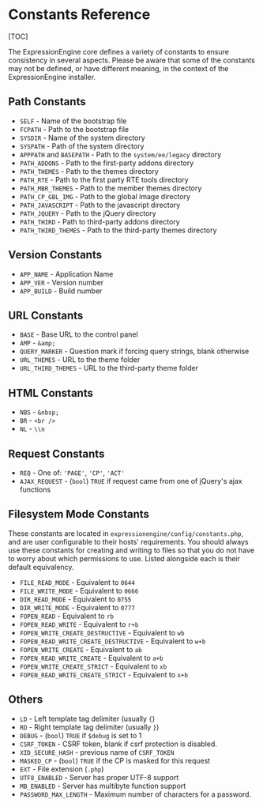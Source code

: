 <!--
    This source file is part of the open source project
    ExpressionEngine User Guide (https://github.com/ExpressionEngine/ExpressionEngine-User-Guide)

    @link      https://expressionengine.com/
    @copyright Copyright (c) 2003-2020, Packet Tide, LLC (https://www.packettide.com)
    @license   https://expressionengine.com/license Licensed under Apache License, Version 2.0
-->

# Constants Reference

[TOC]

The ExpressionEngine core defines a variety of constants to ensure consistency in several aspects. Please be aware that some of the constants may not be defined, or have different meaning, in the context of the ExpressionEngine installer.

## Path Constants

- `SELF` - Name of the bootstrap file
- `FCPATH` - Path to the bootstrap file
- `SYSDIR` - Name of the system directory
- `SYSPATH` - Path of the system directory
- `APPPATH` and `BASEPATH` - Path to the `system/ee/legacy` directory
- `PATH_ADDONS` - Path to the first-party addons directory
- `PATH_THEMES` - Path to the themes directory
- `PATH_RTE` - Path to the first party RTE tools directory
- `PATH_MBR_THEMES` - Path to the member themes directory
- `PATH_CP_GBL_IMG` - Path to the global image directory
- `PATH_JAVASCRIPT` - Path to the javascript directory
- `PATH_JQUERY` - Path to the jQuery directory
- `PATH_THIRD` - Path to third-party addons directory
- `PATH_THIRD_THEMES` - Path to the third-party themes directory

## Version Constants

- `APP_NAME` - Application Name
- `APP_VER` - Version number
- `APP_BUILD` - Build number

## URL Constants

- `BASE` - Base URL to the control panel
- `AMP` - `&amp;`
- `QUERY_MARKER` - Question mark if forcing query strings, blank otherwise
- `URL_THEMES` - URL to the theme folder
- `URL_THIRD_THEMES` - URL to the third-party theme folder

## HTML Constants

- `NBS` - `&nbsp;`
- `BR` - `<br />`
- `NL` - `\\n`

## Request Constants

- `REQ` - One of: `'PAGE'`, `'CP'`, `'ACT'`
- `AJAX_REQUEST` - (`bool`) `TRUE` if request came from one of jQuery's ajax functions

## Filesystem Mode Constants

These constants are located in `expressionengine/config/constants.php`, and are user configurable to their hosts' requirements. You should always use these constants for creating and writing to files so that you do not have to worry about which permissions to use. Listed alongside each is their default equivalency.

- `FILE_READ_MODE` - Equivalent to `0644`
- `FILE_WRITE_MODE` - Equivalent to `0666`
- `DIR_READ_MODE` - Equivalent to `0755`
- `DIR_WRITE_MODE` - Equivalent to `0777`
- `FOPEN_READ` - Equivalent to `rb`
- `FOPEN_READ_WRITE` - Equivalent to `r+b`
- `FOPEN_WRITE_CREATE_DESTRUCTIVE` - Equivalent to `wb`
- `FOPEN_READ_WRITE_CREATE_DESTRUCTIVE` - Equivalent to `w+b`
- `FOPEN_WRITE_CREATE` - Equivalent to `ab`
- `FOPEN_READ_WRITE_CREATE` - Equivalent to `a+b`
- `FOPEN_WRITE_CREATE_STRICT` - Equivalent to `xb`
- `FOPEN_READ_WRITE_CREATE_STRICT` - Equivalent to `x+b`

## Others

- `LD` - Left template tag delimiter (usually `{`)
- `RD` - Right template tag delimiter (usually `}`)
- `DEBUG` - (`bool`) `TRUE` if `$debug` is set to 1
- `CSRF_TOKEN` - CSRF token, blank if csrf protection is disabled.
- `XID_SECURE_HASH` - previous name of `CSRF_TOKEN`
- `MASKED_CP` - (`bool`) `TRUE` if the CP is masked for this request
- `EXT` - File extension (`.php`)
- `UTF8_ENABLED` - Server has proper UTF-8 support
- `MB_ENABLED` - Server has multibyte function support
- `PASSWORD_MAX_LENGTH` - Maximum number of characters for a password.
